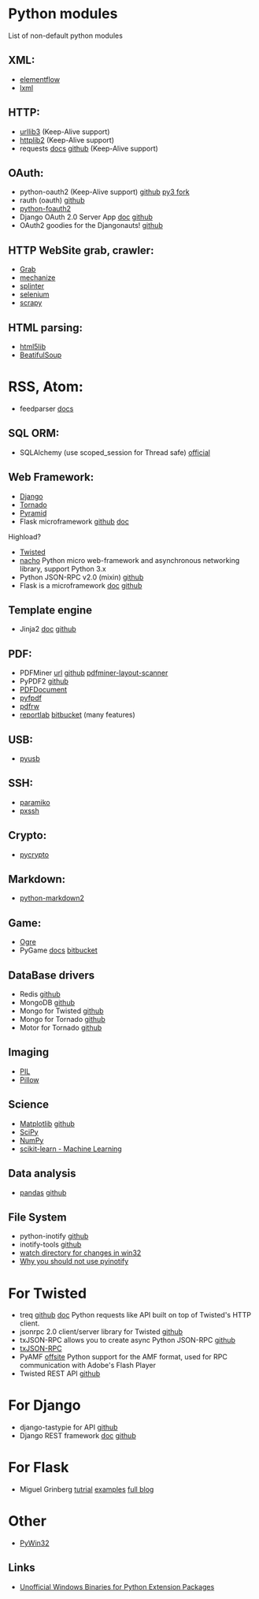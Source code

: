# Python modules

List of non-default python modules

## XML:
*    [elementflow](https://github.com/isagalaev/elementflow)
*    [lxml](http://lxml.de/)

## HTTP:
*    [urllib3](https://github.com/shazow/urllib3) (Keep-Alive support)
*    [httplib2](http://code.google.com/p/httplib2/) (Keep-Alive support)
*    requests [docs](http://docs.python-requests.org/en/latest/) [github](https://github.com/kennethreitz/requests) (Keep-Alive support)

## OAuth:
*   python-oauth2 (Keep-Alive support) [github](https://github.com/simplegeo/python-oauth2) [py3 fork](https://github.com/tseaver/python-oauth2)
*   rauth (oauth) [github](https://github.com/litl/rauth)
*   [python-foauth2](https://github.com/jackdied/python-foauth2)
*   Django OAuth 2.0 Server App [doc](http://hiidef.github.io/oauth2app/) [github](https://github.com/hiidef/oauth2app)
*   OAuth2 goodies for the Djangonauts! [github](https://github.com/evonove/django-oauth-toolkit)  

## HTTP WebSite grab, crawler:
*   [Grab](https://github.com/lorien/grab)
*   [mechanize](http://wwwsearch.sourceforge.net/mechanize/)
*   [splinter](http://splinter.cobrateam.info/)
*   [selenium](https://pypi.python.org/pypi/selenium)
*   [scrapy](http://scrapy.org/)

## HTML parsing:
*   [html5lib](http://code.google.com/p/html5lib/‎)
*   [BeatifulSoup](http://www.crummy.com/software/BeautifulSoup/)

# RSS, Atom:
*   feedparser [docs](http://packages.python.org/feedparser)

## SQL ORM:
*   SQLAlchemy (use scoped_session for Thread safe) [official](http://www.sqlalchemy.org/)

## Web Framework:
*   [Django](https://www.djangoproject.com/)
*   [Tornado](http://www.tornadoweb.org/)
*   [Pyramid](http://www.pylonsproject.org/projects/pyramid/about)
*   Flask microframework [github](http://github.com/mitsuhiko/flask) [doc](http://flask.pocoo.org/)

Highload?  
*    [Twisted](http://twistedmatrix.com/trac/)
*    [nacho](https://github.com/avelino/nacho) Python micro web-framework and asynchronous networking library, support Python 3.x
*    Python JSON-RPC v2.0 (mixin) [github](https://github.com/dmora/python-mixin-json-rpc2)  
*    Flask is a microframework [doc](http://flask.pocoo.org/) [github](http://github.com/mitsuhiko/flask)

## Template engine
*    Jinja2 [doc](http://jinja.pocoo.org/) [github](https://github.com/mitsuhiko/jinja2)  

## PDF:
*   PDFMiner [url](http://www.unixuser.org/~euske/python/pdfminer/index.html) [github](https://github.com/euske/pdfminer/)   [pdfminer-layout-scanner](https://github.com/dpapathanasiou/pdfminer-layout-scanner)
*   PyPDF2 [github](https://github.com/knowah/PyPDF2/)
*   [PDFDocument](https://github.com/matthiask/pdfdocument)
*   [pyfpdf](http://code.google.com/p/pyfpdf/)
*   [pdfrw](http://code.google.com/p/pdfrw/)
*   [reportlab](http://www.reportlab.com/software/opensource/) [bitbucket](https://bitbucket.org/rptlab/reportlab) (many features)

## USB:
*   [pyusb](https://github.com/walac/pyusb)

## SSH:
*   [paramiko](https://github.com/paramiko/paramiko)
*   [pxssh](http://pexpect.sourceforge.net/pxssh.html)

## Crypto:
*   [pycrypto](https://github.com/dlitz/pycrypto)

## Markdown:
*   [python-markdown2](https://github.com/trentm/python-markdown2)

## Game:
*   [Ogre](http://www.python-ogre.org/)
*   PyGame [docs](http://www.pygame.org/docs/) [bitbucket](https://bitbucket.org/pygame/pygame/downloads)

## DataBase drivers
*   Redis [github](http://github.com/andymccurdy/redis-py/)
*   MongoDB [github](https://github.com/mongodb/mongo-python-driver/)
*   Mongo for Twisted [github](https://github.com/fiorix/mongo-async-python-driver)
*   Mongo for Tornado [github](https://github.com/bitly/asyncmongo)
*   Motor for Tornado [github](https://github.com/mongodb/motor)

## Imaging
*  [PIL](http://www.pythonware.com/products/pil/)  
*  [Pillow](https://github.com/python-imaging/Pillow)  

## Science
*  [Matplotlib](http://matplotlib.org/) [github](https://github.com/matplotlib/matplotlib)
*  [SciPy](http://www.scipy.org/)
*  [NumPy](http://www.numpy.org/)
*  [scikit-learn - Machine Learning](http://scikit-learn.org/stable/)  

## Data analysis
*  [pandas](http://pandas.pydata.org/) [github](http://github.com/pydata/pandas)

## File System
*  python-inotify [github](https://github.com/maliubiao/python-inotify)
*  inotify-tools [github](https://github.com/rvoicilas/inotify-tools)
*  [watch directory for changes in win32](http://timgolden.me.uk/python/win32_how_do_i/watch_directory_for_changes.html)
*  [Why you should not use pyinotify](http://www.serpentine.com/blog/2008/01/04/why-you-should-not-use-pyinotify/)

# For Twisted
*  treq [github](https://github.com/dreid/treq) [doc](http://treq.readthedocs.org/en/latest/) Python requests like API built on top of Twisted's HTTP client.  
*  jsonrpc 2.0 client/server library for Twisted [github](https://github.com/flowroute/txjason)  
*  txJSON-RPC allows you to create async Python JSON-RPC [github](https://github.com/oubiwann/txjsonrpc)  
*  [txJSON-RPC](https://pypi.python.org/pypi/txJSON-RPC)
*  PyAMF [offsite](http://www.pyamf.org/index.html) Python support for the  AMF format, used for RPC communication with Adobe's Flash Player  
*  Twisted REST API [github](https://github.com/iancmcc/txrestapi)

# For Django
*  django-tastypie for API [github](https://github.com/toastdriven/django-tastypie)  
*  Django REST framework [doc](http://www.django-rest-framework.org/) [github](https://github.com/tomchristie/django-rest-framework/tree/master)  

# For Flask
*  Miguel Grinberg [tutrial](http://blog.miguelgrinberg.com/post/the-flask-mega-tutorial-part-i-hello-world) [examples](https://github.com/miguelgrinberg/flasky/tree/master/app) [full blog](http://blog.miguelgrinberg.com/)  

# Other
*  [PyWin32](http://sourceforge.net/projects/pywin32/)

## Links
*  [Unofficial Windows Binaries for Python Extension Packages](http://www.lfd.uci.edu/~gohlke/pythonlibs/)  
